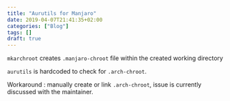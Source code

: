 ```yaml
---
title: "Aurutils for Manjaro"
date: 2019-04-07T21:41:35+02:00
categories: ["Blog"]
tags: []
draft: true
---
```



`mkarchroot` creates `.manjaro-chroot` file within the created working
directory

`aurutils` is hardcoded to check for `.arch-chroot`.

Workaround : manually create or link `.arch-chroot`, issue is currently
discussed with the maintainer.



